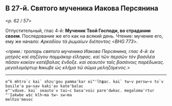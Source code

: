 ## В 27-й. Святого мученика Иакова Персянина 

<*p. 62 / 57*>

Отпустительный, глас 4-й: **Мученик Твой Господи, во страдании своем**. Последование же его как на всякий день. 
Чтение: мучение его, ему же начало: *̓Αρκαδίου τὰ ῥωμαίων διέποντος* <*BHG 773*>.

<*прим.: тропарь святого мученика Иакова Персянина, глас 4-й: ἐκ μητρὸς καὶ σηζύγου παμμάκαρ εἴληφας. καὶ τῶν 
περσῶν τὸν βασιλέα πᾶσαν κακίαν κατέβαλας ἔνδοξε. καὶ σεαυτὸν ταῖς βασάνοις παρέδωκας. μεγαλομάρτυρ ̓́Ιακωβε 
ὡς κλῆμα τῶ σῶμα μεληζόμενος.*>

--- 
```
e^k mhtro`c kai` shzu'gou pamma'kar ei^'lhфac. kai` tw~v persw~v to`v basile'a pa~sav kaki'av kate'balac 
e^'vdoxe. kai` seauto`v tai~c basa'voic pare'dwkac. megaloma'rtur ^'Iakwbe w$c klh~ma tw~ sw~ma 
melhzo'mevoc
```